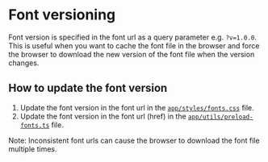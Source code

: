 # Font versioning

Font version is specified in the font url as a query parameter e.g. `?v=1.0.0`. This is useful when you want to cache the font file in the browser and force the browser to download the new version of the font file when the version changes.

## How to update the font version

1. Update the font version in the font url in the [`app/styles/fonts.css`](../app/styles/fonts.css) file.
2. Update the font version in the font url (href) in the [`app/utils/preload-fonts.ts`](../app/utils/preload-fonts.ts) file.

Note: Inconsistent font urls can cause the browser to download the font file multiple times.